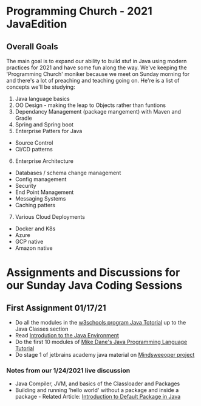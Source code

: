# Programming Church - 2021 JavaEdition
## Overall Goals
The main goal is to expand our ability to build stuf in Java using modern practices for 2021 and have some fun along the way. We've keeping the 'Programming Church' moniker  because we meet on Sunday morning for and there's a lot of preaching and teaching going on.   He're is a list of concepts we'll be studying:
1. Java language basics
2. OO Design - making the leap to Objects rather than funtions
3. Dependancy Management (package mangement) with Maven and Gradle
4. Spring and Spring boot
5. Enterprise Patters for Java
  - Source Control
  - CI/CD patterns
6. Enterprise Architecture
  - Databases / schema change management
  - Config management
  - Security
  - End Point Management
  - Messaging Systems
  - Caching patters
7. Various Cloud Deployments
  - Docker and K8s
  - Azure
  - GCP native
  - Amazon native

# Assignments and Discussions for our Sunday Java Coding Sessions

## First Assignment 01/17/21
- Do all the modules in the [w3schools program Java Totorial](https://www.w3schools.com/java/default.asp) up to the Java Classes section
- Read [Introdution to the Java Environment](https://www.oreilly.com/library/view/java-in-a/9781492037248/ch01.html)
- Do the first 10 modules of [Mike Dane's Java Programming Language Tutorial](https://www.youtube.com/playlist?list=PLLAZ4kZ9dFpPpdR_9IQBUDLjYalvdrGGb)
- Do stage 1 of jetbrains academy java material on [Mindsweeoper project](https://hyperskill.org/curriculum)
### Notes from our 1/24/2021 live discussion
- Java Compiler, JVM, and basics of the Classloader and Packages
- Building and running 'hello world' without a package and inside a package - Related Article: [Introduction to Default Package in Java](https://www.educba.com/default-package-in-java/)
